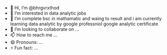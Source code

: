 - 👋 Hi, I’m @bhrgvrxthod
- 👀 I’m interested in data analytic jobs
- 🌱 I’m complete bsc in mathamatic and waing to result and i am currently learning data analytic by google professniol google analytic certificate
- 💞️ I’m looking to collaborate on ...
- 📫 How to reach me ...
- 😄 Pronouns: ...
- ⚡ Fun fact: ...

<!---
bhrgvrxthod/bhrgvrxthod is a ✨ special ✨ repository because its `README.md` (this file) appears on your GitHub profile.
You can click the Preview link to take a look at your changes.
--->
